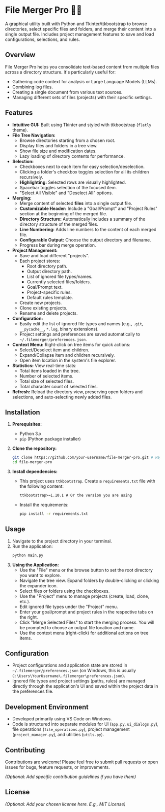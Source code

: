 # File Merger Pro 📂✨

A graphical utility built with Python and Tkinter/ttkbootstrap to browse directories, select specific files and folders, and merge their content into a single output file. Includes project management features to save and load configurations, selections, and rules.

## Overview

File Merger Pro helps you consolidate text-based content from multiple files across a directory structure. It's particularly useful for:

*   Gathering code context for analysis or Large Language Models (LLMs).
*   Combining log files.
*   Creating a single document from various text sources.
*   Managing different sets of files (projects) with their specific settings.

## Features

*   **Intuitive GUI:** Built using Tkinter and styled with ttkbootstrap (`flatly` theme).
*   **File Tree Navigation:**
    *   Browse directories starting from a chosen root.
    *   Display files and folders in a tree view.
    *   Show file size and modification dates.
    *   Lazy loading of directory contents for performance.
*   **Selection:**
    *   Checkboxes next to each item for easy selection/deselection.
    *   Clicking a folder's checkbox toggles selection for all its children recursively.
    *   **Highlighting:** Selected rows are visually highlighted.
    *   Spacebar toggles selection of the focused item.
    *   "Select All Visible" and "Deselect All" options.
*   **Merging:**
    *   Merge content of selected **files** into a single output file.
    *   **Customizable Header:** Include a "Goal/Prompt" and "Project Rules" section at the beginning of the merged file.
    *   **Directory Structure:** Automatically includes a summary of the directory structure of the merged files.
    *   **Line Numbering:** Adds line numbers to the content of each merged file.
    *   **Configurable Output:** Choose the output directory and filename.
    *   Progress bar during merge operation.
*   **Project Management:**
    *   Save and load different "projects".
    *   Each project stores:
        *   Root directory path.
        *   Output directory path.
        *   List of ignored file types/names.
        *   Currently selected files/folders.
        *   Goal/Prompt text.
        *   Project-specific rules.
        *   Default rules template.
    *   Create new projects.
    *   Clone existing projects.
    *   Rename and delete projects.
*   **Configuration:**
    *   Easily edit the list of ignored file types and names (e.g., `.git`, `__pycache__`, `*.log`, binary extensions).
    *   Project settings and preferences are saved automatically to `~/.filemerger/preferences.json`.
*   **Context Menu:** Right-click on tree items for quick actions:
    *   Select/Deselect item and children.
    *   Expand/Collapse item and children recursively.
    *   Open item location in the system's file explorer.
*   **Statistics:** View real-time stats:
    *   Total items loaded in the tree.
    *   Number of selected items.
    *   Total size of selected files.
    *   Total character count of selected files.
*   **Refresh:** Reload the directory view, preserving open folders and selections, and auto-selecting newly added files.

## Installation

1.  **Prerequisites:**
    *   Python 3.x
    *   `pip` (Python package installer)

2.  **Clone the repository:**
    ```bash
    git clone https://github.com/your-username/file-merger-pro.git # Replace with your repo URL
    cd file-merger-pro
    ```

3.  **Install dependencies:**
    *   This project uses `ttkbootstrap`. Create a `requirements.txt` file with the following content:
        ```txt
        ttkbootstrap>=1.10.1 # Or the version you are using
        ```
    *   Install the requirements:
        ```bash
        pip install -r requirements.txt
        ```

## Usage

1.  Navigate to the project directory in your terminal.
2.  Run the application:
    ```bash
    python main.py
    ```
3.  **Using the Application:**
    *   Use the "File" menu or the browse button to set the root directory you want to explore.
    *   Navigate the tree view. Expand folders by double-clicking or clicking the expander icon.
    *   Select files or folders using the checkboxes.
    *   Use the "Project" menu to manage projects (create, load, clone, etc.).
    *   Edit ignored file types under the "Project" menu.
    *   Enter your goal/prompt and project rules in the respective tabs on the right.
    *   Click "Merge Selected Files" to start the merging process. You will be prompted to choose an output file location and name.
    *   Use the context menu (right-click) for additional actions on tree items.

## Configuration

*   Project configurations and application state are stored in `~/.filemerger/preferences.json` (on Windows, this is usually `C:\Users\YourUsername\.filemerger\preferences.json`).
*   Ignored file types and project settings (paths, rules) are managed directly through the application's UI and saved within the project data in the preferences file.

## Development Environment

*   Developed primarily using VS Code on Windows.
*   Code is structured into separate modules for UI (`app.py`, `ui_dialogs.py`), file operations (`file_operations.py`), project management (`project_manager.py`), and utilities (`utils.py`).

## Contributing

Contributions are welcome! Please feel free to submit pull requests or open issues for bugs, feature requests, or improvements.

*(Optional: Add specific contribution guidelines if you have them)*

## License

*(Optional: Add your chosen license here. E.g., MIT License)*
